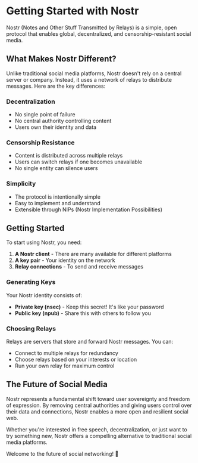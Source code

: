 # Getting Started with Nostr

Nostr (Notes and Other Stuff Transmitted by Relays) is a simple, open protocol that enables global, decentralized, and censorship-resistant social media.

## What Makes Nostr Different?

Unlike traditional social media platforms, Nostr doesn't rely on a central server or company. Instead, it uses a network of relays to distribute messages. Here are the key differences:

### Decentralization
- No single point of failure
- No central authority controlling content
- Users own their identity and data

### Censorship Resistance
- Content is distributed across multiple relays
- Users can switch relays if one becomes unavailable
- No single entity can silence users

### Simplicity
- The protocol is intentionally simple
- Easy to implement and understand
- Extensible through NIPs (Nostr Implementation Possibilities)

## Getting Started

To start using Nostr, you need:

1. **A Nostr client** - There are many available for different platforms
2. **A key pair** - Your identity on the network
3. **Relay connections** - To send and receive messages

### Generating Keys

Your Nostr identity consists of:
- **Private key (nsec)** - Keep this secret! It's like your password
- **Public key (npub)** - Share this with others to follow you

### Choosing Relays

Relays are servers that store and forward Nostr messages. You can:
- Connect to multiple relays for redundancy
- Choose relays based on your interests or location
- Run your own relay for maximum control

## The Future of Social Media

Nostr represents a fundamental shift toward user sovereignty and freedom of expression. By removing central authorities and giving users control over their data and connections, Nostr enables a more open and resilient social web.

Whether you're interested in free speech, decentralization, or just want to try something new, Nostr offers a compelling alternative to traditional social media platforms.

Welcome to the future of social networking! 🚀
